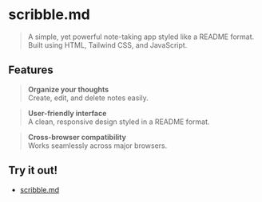 # scribble.md

> A simple, yet powerful note-taking app styled like a README format. Built using HTML, Tailwind CSS, and JavaScript.

## Features

> **Organize your thoughts**  
> Create, edit, and delete notes easily.

> **User-friendly interface**  
> A clean, responsive design styled in a README format.

> **Cross-browser compatibility**  
> Works seamlessly across major browsers.

## Try it out!

- [scribble.md](https://github.io/divpreeet/scribbleMD)